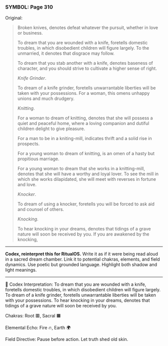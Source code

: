### SYMBOL: Page 310

Original:
> Broken knives, denotes defeat whatever the pursuit, whether in
> love or business.
> 
> 
> To dream that you are wounded with a knife, foretells domestic troubles,
> in which disobedient children will figure largely. To the unmarried,
> it denotes that disgrace may follow.
> 
> 
> To dream that you stab another with a knife, denotes baseness of character,
> and you should strive to cultivate a higher sense of right.
> 
> 
> _Knife Grinder_.
> 
> 
> To dream of a knife grinder, foretells unwarrantable liberties
> will be taken with your possessions. For a woman, this omens
> unhappy unions and much drudgery.
> 
> 
> _Knitting_.
> 
> 
> For a woman to dream of knitting, denotes that she will possess
> a quiet and peaceful home, where a loving companion and dutiful
> children delight to give pleasure.
> 
> 
> For a man to be in a kniting-mill, indicates thrift and a solid
> rise in prospects.
> 
> 
> For a young woman to dream of knitting, is an omen of a hasty
> but propitious marriage.
> 
> 
> For a young woman to dream that she works in a knitting-mill,
> denotes that she will have a worthy and loyal lover.
> To see the mill in which she works dilapidated, she will meet
> with reverses in fortune and love.
> 
> 
> _Knocker_.
> 
> 
> To dream of using a knocker, foretells you will be forced to ask
> aid and counsel of others.
> 
> 
> _Knocking_.
> 
> 
> To hear knocking in your dreams, denotes that tidings of a grave nature
> will soon be received by you. If you are awakened by the knocking,

---

**Codex, reinterpret this for RitualOS.**
Write it as if it were being read aloud in a sacred dream chamber.
Link it to potential chakras, elements, and field dynamics.
Use poetic but grounded language.
Highlight both shadow and light meanings.

---

🔁 Codex Interpretation:
To dream that you are wounded with a knife, foretells domestic troubles, in which disobedient children will figure largely. To dream of a knife grinder, foretells unwarrantable liberties will be taken with your possessions. To hear knocking in your dreams, denotes that tidings of a grave nature will soon be received by you.

Chakras: Root 🟥, Sacral 🟧

Elemental Echo: Fire 🔥, Earth 🌍

Field Directive: Pause before action. Let truth shed old skin.
